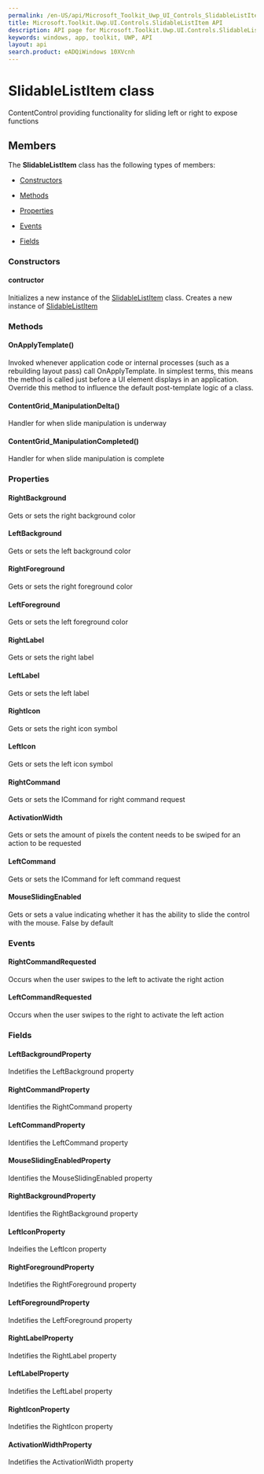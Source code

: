 ```yaml
---
permalink: /en-US/api/Microsoft_Toolkit_Uwp_UI_Controls_SlidableListItem.htm
title: Microsoft.Toolkit.Uwp.UI.Controls.SlidableListItem API 
description: API page for Microsoft.Toolkit.Uwp.UI.Controls.SlidableListItem
keywords: windows, app, toolkit, UWP, API
layout: api
search.product: eADQiWindows 10XVcnh
---
```



# SlidableListItem class

ContentControl providing functionality for sliding left or right to expose functions

## Members

The **SlidableListItem** class has the following types of members:

* [Constructors](#Constructors)

* [Methods](#Methods)

* [Properties](#Properties)

* [Events](#Events)

* [Fields](#Fields)

### Constructors

#### contructor

Initializes a new instance of the [SlidableListItem](Microsoft_Toolkit_Uwp_UI_Controls_SlidableListItem.htm) class. Creates a new instance of [SlidableListItem](Microsoft_Toolkit_Uwp_UI_Controls_SlidableListItem.htm)



### Methods

#### OnApplyTemplate()

Invoked whenever application code or internal processes (such as a rebuilding layout pass) call OnApplyTemplate. In simplest terms, this means the method is called just before a UI element displays in an application. Override this method to influence the default post-template logic of a class.



#### ContentGrid_ManipulationDelta()

Handler for when slide manipulation is underway



#### ContentGrid_ManipulationCompleted()

Handler for when slide manipulation is complete



### Properties

#### RightBackground

Gets or sets the right background color



#### LeftBackground

Gets or sets the left background color



#### RightForeground

Gets or sets the right foreground color



#### LeftForeground

Gets or sets the left foreground color



#### RightLabel

Gets or sets the right label



#### LeftLabel

Gets or sets the left label



#### RightIcon

Gets or sets the right icon symbol



#### LeftIcon

Gets or sets the left icon symbol



#### RightCommand

Gets or sets the ICommand for right command request



#### ActivationWidth

Gets or sets the amount of pixels the content needs to be swiped for an action to be requested



#### LeftCommand

Gets or sets the ICommand for left command request



#### MouseSlidingEnabled

Gets or sets a value indicating whether it has the ability to slide the control with the mouse. False by default



### Events

#### RightCommandRequested

Occurs when the user swipes to the left to activate the right action



#### LeftCommandRequested

Occurs when the user swipes to the right to activate the left action



### Fields

#### LeftBackgroundProperty

Indetifies the LeftBackground property



#### RightCommandProperty

Identifies the RightCommand property



#### LeftCommandProperty

Identifies the LeftCommand property



#### MouseSlidingEnabledProperty

Identifies the MouseSlidingEnabled property



#### RightBackgroundProperty

Identifies the RightBackground property



#### LeftIconProperty

Indeifies the LeftIcon property



#### RightForegroundProperty

Indetifies the RightForeground property



#### LeftForegroundProperty

Indetifies the LeftForeground property



#### RightLabelProperty

Indetifies the RightLabel property



#### LeftLabelProperty

Indetifies the LeftLabel property



#### RightIconProperty

Indetifies the RightIcon property



#### ActivationWidthProperty

Indetifies the ActivationWidth property


